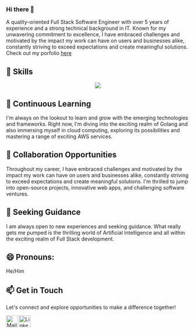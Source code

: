 ### Hi there 👋

<!--
**hammad-afzall/hammad-afzall** is a ✨ _special_ ✨ repository because its `README.md` (this file) appears on your GitHub profile.

Here are some ideas to get you started:

- 🔭 I’m currently working on ...
- 🌱 I’m currently learning ...
- 👯 I’m looking to collaborate on ...
- 🤔 I’m looking for help with ...
- 💬 Ask me about ...
- 📫 How to reach me: ...
- 😄 Pronouns: ...
- ⚡ Fun fact: ...
-->
A quality-oriented Full Stack Software Engineer with over 5 years of experience and a strong technical background in IT. Known for my unwavering commitment to excellence, I have embraced challenges and motivated by the impact my work can have on users and businesses alike, constantly striving to exceed expectations and create meaningful solutions. Check out my porfolio <a href="https://hammad-afzall.github.io/" target="_blank">here</a>

## 🚀 Skills
<p align="center">
    <img src="https://skillicons.dev/icons?i=js,ts,nodejs,java,python,react,vue,nuxtjs,nextjs,html,css,mysql,postgres,tailwind,docker,materialui,mongodb,aws,nestjs,firebase,php,laravel&perline=11" />
</p>

## 🌱 Continuous Learning
I'm always on the lookout to learn and grow with the emerging technologies and frameworks. Right now, I'm diving into the exciting realm of Golang and also immersing myself in cloud computing, exploring its possibilities and mastering a range of exciting AWS services.

## 👯 Collaboration Opportunities
Throughout my career, I have embraced challenges and motivated by the impact my work can have on users and businesses alike, constantly striving to exceed expectations and create meaningful solutions. I'm thrilled to jump into open-source projects, innovative web apps, and challenging software ventures.

## 🤔 Seeking Guidance
I am always open to new experiences and seeking guidance. What really gets me pumped is the thrilling world of Artificial Intelligence and all within the exciting realm of Full Stack development.

## 😄 Pronouns:
He/Him

## 📫 Get in Touch
Let's connect and explore opportunities to make a difference together!

<a href="mailto:hammadafzal771@gmail.com">
  <img height="32" align="left" alt="Mail" src="https://camo.githubusercontent.com/4a3dd8d10a27c272fd04b2ce8ed1a130606f95ea6a76b5e19ce8b642faa18c27/68747470733a2f2f6564656e742e6769746875622e696f2f537570657254696e7949636f6e732f696d616765732f7376672f676d61696c2e737667" />
</a>

<a href="https://www.linkedin.com/in/hammad-afzall">
  <img height="32" align="left" alt="LinkedIn" src="https://camo.githubusercontent.com/c8a9c5b414cd812ad6a97a46c29af67239ddaeae08c41724ff7d945fb4c047e5/68747470733a2f2f6564656e742e6769746875622e696f2f537570657254696e7949636f6e732f696d616765732f7376672f6c696e6b6564696e2e737667" />
</a>

